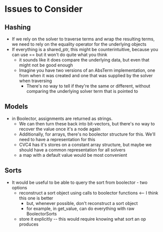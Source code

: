 # Issues to Consider

## Hashing
* If we rely on the solver to traverse terms and wrap the resulting terms, we need to rely on the equality operator for the underlying objects
* If everything is a shared_ptr, this might be counterintuitive, because you can use == but it won't do quite what you think
  * it sounds like it does compare the underlying data, but even that might not be good enough
  * Imagine you have two versions of an AbsTerm implementation, one from when it was created and one that was supplied by the solver when traversing
    * There's no way to tell if they're the same or different, without comparing the underlying solver term that is pointed to

## Models
* in Boolector, assignments are returned as strings. 
  * We can then turn these back into bit-vectors, but there's no way to recover the value once it's a node again
  * Additionally, for arrays, there's no boolector structure for this. We'll need to have a representation for this
  * CVC4 has it's stores on a constant array structure, but maybe we should have a common representation for all solvers
  * a map with a default value would be most convenient
  
## Sorts
* It would be useful to be able to query the sort from boolector - two options
  * reconstruct a sort object using calls to boolector functions <-- I think this one is better
    * but, whenever possible, don't reconstruct a sort object
    * for example, in get_value, can do everything with raw BoolectorSorts
  * store it explicitly -- this would require knowing what sort an op produces

